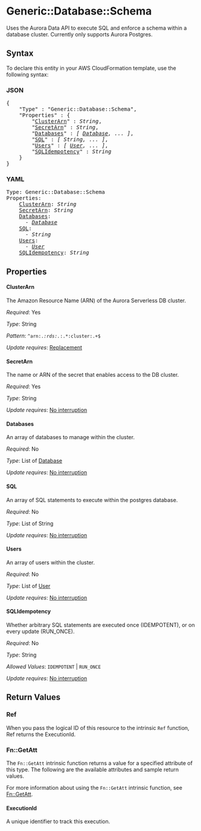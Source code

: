 # Generic::Database::Schema

Uses the Aurora Data API to execute SQL and enforce a schema within a database cluster. Currently only supports Aurora Postgres.

## Syntax

To declare this entity in your AWS CloudFormation template, use the following syntax:

### JSON

<pre>
{
    "Type" : "Generic::Database::Schema",
    "Properties" : {
        "<a href="#clusterarn" title="ClusterArn">ClusterArn</a>" : <i>String</i>,
        "<a href="#secretarn" title="SecretArn">SecretArn</a>" : <i>String</i>,
        "<a href="#databases" title="Databases">Databases</a>" : <i>[ <a href="database.md">Database</a>, ... ]</i>,
        "<a href="#sql" title="SQL">SQL</a>" : <i>[ String, ... ]</i>,
        "<a href="#users" title="Users">Users</a>" : <i>[ <a href="user.md">User</a>, ... ]</i>,
        "<a href="#sqlidempotency" title="SQLIdempotency">SQLIdempotency</a>" : <i>String</i>
    }
}
</pre>

### YAML

<pre>
Type: Generic::Database::Schema
Properties:
    <a href="#clusterarn" title="ClusterArn">ClusterArn</a>: <i>String</i>
    <a href="#secretarn" title="SecretArn">SecretArn</a>: <i>String</i>
    <a href="#databases" title="Databases">Databases</a>: <i>
      - <a href="database.md">Database</a></i>
    <a href="#sql" title="SQL">SQL</a>: <i>
      - String</i>
    <a href="#users" title="Users">Users</a>: <i>
      - <a href="user.md">User</a></i>
    <a href="#sqlidempotency" title="SQLIdempotency">SQLIdempotency</a>: <i>String</i>
</pre>

## Properties

#### ClusterArn

The Amazon Resource Name (ARN) of the Aurora Serverless DB cluster.

_Required_: Yes

_Type_: String

_Pattern_: <code>^arn:.*:rds:.*:.*:cluster:.+$</code>

_Update requires_: [Replacement](https://docs.aws.amazon.com/AWSCloudFormation/latest/UserGuide/using-cfn-updating-stacks-update-behaviors.html#update-replacement)

#### SecretArn

The name or ARN of the secret that enables access to the DB cluster.

_Required_: Yes

_Type_: String

_Update requires_: [No interruption](https://docs.aws.amazon.com/AWSCloudFormation/latest/UserGuide/using-cfn-updating-stacks-update-behaviors.html#update-no-interrupt)

#### Databases

An array of databases to manage within the cluster.

_Required_: No

_Type_: List of <a href="database.md">Database</a>

_Update requires_: [No interruption](https://docs.aws.amazon.com/AWSCloudFormation/latest/UserGuide/using-cfn-updating-stacks-update-behaviors.html#update-no-interrupt)

#### SQL

An array of SQL statements to execute within the postgres database.

_Required_: No

_Type_: List of String

_Update requires_: [No interruption](https://docs.aws.amazon.com/AWSCloudFormation/latest/UserGuide/using-cfn-updating-stacks-update-behaviors.html#update-no-interrupt)

#### Users

An array of users within the cluster.

_Required_: No

_Type_: List of <a href="user.md">User</a>

_Update requires_: [No interruption](https://docs.aws.amazon.com/AWSCloudFormation/latest/UserGuide/using-cfn-updating-stacks-update-behaviors.html#update-no-interrupt)

#### SQLIdempotency

Whether arbitrary SQL statements are executed once (IDEMPOTENT), or on every update (RUN_ONCE).

_Required_: No

_Type_: String

_Allowed Values_: <code>IDEMPOTENT</code> | <code>RUN_ONCE</code>

_Update requires_: [No interruption](https://docs.aws.amazon.com/AWSCloudFormation/latest/UserGuide/using-cfn-updating-stacks-update-behaviors.html#update-no-interrupt)

## Return Values

### Ref

When you pass the logical ID of this resource to the intrinsic `Ref` function, Ref returns the ExecutionId.

### Fn::GetAtt

The `Fn::GetAtt` intrinsic function returns a value for a specified attribute of this type. The following are the available attributes and sample return values.

For more information about using the `Fn::GetAtt` intrinsic function, see [Fn::GetAtt](https://docs.aws.amazon.com/AWSCloudFormation/latest/UserGuide/intrinsic-function-reference-getatt.html).

#### ExecutionId

A unique identifier to track this execution.

